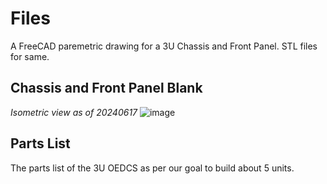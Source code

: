# Files
A FreeCAD paremetric drawing for a 3U Chassis and Front Panel. STL files for same.

## Chassis and Front Panel Blank

_Isometric view as of 20240617_
![image](https://github.com/PubInv/NASA-MCOG/assets/5836181/face8289-87c1-4680-8007-cd10773da285)


## Parts List
The parts list of the 3U OEDCS as per our goal to build about 5 units.





